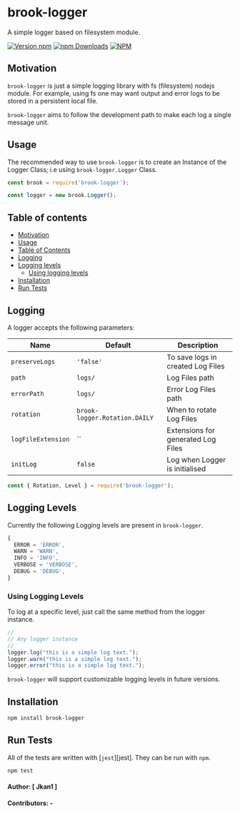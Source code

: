 # brook-logger

A simple logger based on filesystem module.

[![Version npm](https://img.shields.io/npm/v/brook-logger.svg?style=flat-square)](https://www.npmjs.com/package/brook-logger)
[![npm Downloads](https://img.shields.io/npm/dm/brook-logger.svg?style=flat-square)](https://npmcharts.com/compare/brook-logger?minimal=true)
[![NPM](https://nodei.co/npm/brook-logger.png?downloads=true&downloadRank=true)](https://nodei.co/npm/brook-logger/)

## Motivation

`brook-logger` is just a simple logging library with fs (filesystem) nodejs module.
For example, using fs one may want output and error logs to be stored in a persistent local file.

`brook-logger` aims to follow the development path to make each log a single message unit.

## Usage

The recommended way to use `brook-logger` is to create an Instance of the Logger Class;
i.e using `brook-logger.Logger` Class.

``` js
const brook = require('brook-logger');

const logger = new brook.Logger();

```

## Table of contents

* [Motivation](#motivation)
* [Usage](#usage)
* [Table of Contents](#table-of-contents)
* [Logging](#logging)
* [Logging levels](#logging-levels)
  * [Using logging levels](#using-logging-levels)
* [Installation](#installation)
* [Run Tests](#run-tests)

## Logging

A logger accepts the following parameters:

| Name          | Default                     |  Description    |
| ------------- | --------------------------- | --------------- |
| `preserveLogs`| `'false'`                   | To save logs in created Log Files |
| `path`        | `logs/`                     | Log Files path  |
| `errorPath`   | `logs/`                     | Error Log Files path  |
| `rotation`    | `brook-logger.Rotation.DAILY` | When to rotate Log Files |
| `logFileExtension` | ``                     | Extensions for generated Log Files |
| `initLog`      | `false`                    | Log when Logger is initialised  |

``` js
const { Rotation, Level } = require('brook-logger');
```
## Logging Levels

Currently the following Logging levels are present in `brook-logger`.

```js
{
  ERROR = 'ERROR',
  WARN = 'WARN',
  INFO = 'INFO',
  VERBOSE = 'VERBOSE',
  DEBUG = 'DEBUG',
}
```
### Using Logging Levels

To log at a specific level, just call the same method from the logger instance.

``` js
//
// Any logger instance
//
logger.log("this is a simple log text.");
logger.warn("this is a simple log text.");
logger.error("this is a simple log text.");
```

`brook-logger` will support customizable logging levels in future versions.
## Installation

``` bash
npm install brook-logger
```
## Run Tests

All of the tests are written with [`jest`][jest].
They can be run with `npm`.

``` bash
npm test
```

#### Author: [ Jkan1 ]
#### Contributors: -